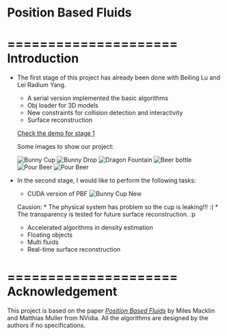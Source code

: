 Position Based Fluids
=====================

=====================
Introduction
=====================
* The first stage of this project has already been done with Beiling Lu and Lei Radium Yang. 
	* A serial version implemented the basic algorithms
	* Obj loader for 3D models
	* New constraints for collision detection and interactivity
	* Surface reconstruction

	[Check the demo for stage 1](http://youtu.be/UF9xwl5-nlQ)
	
	Some images to show our project:
	
	![Bunny Cup](https://github.com/chiwsy/Position_Based_Fluids/blob/master/PBF_Suyang_Beiling_Lei/final/PNG/OBJ1.png)
	![Bunny Drop](https://github.com/chiwsy/Position_Based_Fluids/blob/master/PBF_Suyang_Beiling_Lei/final/PNG/RealTime3.png)
	![Dragon Fountain](https://github.com/chiwsy/Position_Based_Fluids/blob/master/PBF_Suyang_Beiling_Lei/final/PNG/OBJ2.png)
	![Beer bottle](https://github.com/chiwsy/Position_Based_Fluids/blob/master/PBF_Suyang_Beiling_Lei/final/PNG/OBJ3.png)
	![Pour Beer](https://github.com/chiwsy/Position_Based_Fluids/blob/master/PBF_Suyang_Beiling_Lei/final/PNG/UserInteraction1.png)
	![Pour Beer](https://github.com/chiwsy/Position_Based_Fluids/blob/master/PBF_Suyang_Beiling_Lei/final/PNG/UserInteraction2.png)
	
* In the second stage, I would like to perform the following tasks:
	* CUDA version of PBF
	![Bunny Cup New](https://github.com/chiwsy/Position_Based_Fluids/blob/master/PBF_Stage2/Images/PBF2_20141126_01.gif)
	
	Causion:
		* The physical system has problem so the cup is leaking!!! :(
		* The transparency is tested for future surface reconstruction. :p
	* Accelerated algorithms in density estimation
	* Floating objects
	* Multi fluids
	* Real-time surface reconstruction

=====================
Acknowledgement
=====================
This project is based on the paper [_Position_ _Based_ _Fluids_](http://mmacklin.com/pbf_sig_preprint.pdf) by Miles Macklin and Matthias Muller from NVidia. All the algorithms are designed by the authors if no specifications. 
